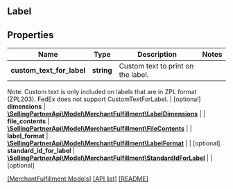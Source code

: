 ## Label

## Properties

Name | Type | Description | Notes
------------ | ------------- | ------------- | -------------
**custom_text_for_label** | **string** | Custom text to print on the label.

Note: Custom text is only included on labels that are in ZPL format (ZPL203). FedEx does not support CustomTextForLabel. | [optional]
**dimensions** | [**\SellingPartnerApi\Model\MerchantFulfillment\LabelDimensions**](LabelDimensions.md) |  |
**file_contents** | [**\SellingPartnerApi\Model\MerchantFulfillment\FileContents**](FileContents.md) |  |
**label_format** | [**\SellingPartnerApi\Model\MerchantFulfillment\LabelFormat**](LabelFormat.md) |  | [optional]
**standard_id_for_label** | [**\SellingPartnerApi\Model\MerchantFulfillment\StandardIdForLabel**](StandardIdForLabel.md) |  | [optional]

[[MerchantFulfillment Models]](../) [[API list]](../../Api) [[README]](../../../README.md)
